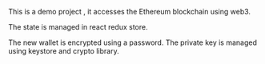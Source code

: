 This is a demo project , it accesses the Ethereum blockchain using web3.

The state is managed in react redux store.

The new wallet is encrypted using a password. The private key is managed using keystore and crypto library.
